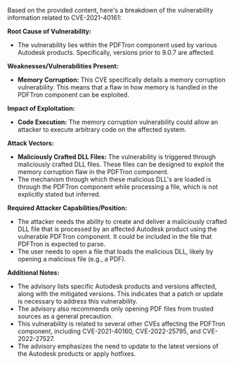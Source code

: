 Based on the provided content, here's a breakdown of the vulnerability information related to CVE-2021-40161:

**Root Cause of Vulnerability:**

*   The vulnerability lies within the PDFTron component used by various Autodesk products. Specifically, versions prior to 9.0.7 are affected.

**Weaknesses/Vulnerabilities Present:**

*   **Memory Corruption:** This CVE specifically details a memory corruption vulnerability. This means that a flaw in how memory is handled in the PDFTron component can be exploited.

**Impact of Exploitation:**

*   **Code Execution:** The memory corruption vulnerability could allow an attacker to execute arbitrary code on the affected system.

**Attack Vectors:**

*   **Maliciously Crafted DLL Files:** The vulnerability is triggered through maliciously crafted DLL files. These files can be designed to exploit the memory corruption flaw in the PDFTron component.
*   The mechanism through which these malicious DLL's are loaded is through the PDFTron component while processing a file, which is not explicitly stated but inferred.

**Required Attacker Capabilities/Position:**

*   The attacker needs the ability to create and deliver a maliciously crafted DLL file that is processed by an affected Autodesk product using the vulnerable PDFTron component. It could be included in the file that PDFTron is expected to parse.
*   The user needs to open a file that loads the malicious DLL, likely by opening a malicious file (e.g., a PDF).

**Additional Notes:**

*   The advisory lists specific Autodesk products and versions affected, along with the mitigated versions. This indicates that a patch or update is necessary to address this vulnerability.
*   The advisory also recommends only opening PDF files from trusted sources as a general precaution.
*   This vulnerability is related to several other CVEs affecting the PDFTron component, including CVE-2021-40160, CVE-2022-25795, and CVE-2022-27527.
*   The advisory emphasizes the need to update to the latest versions of the Autodesk products or apply hotfixes.